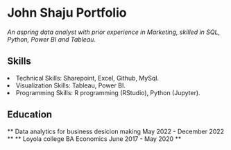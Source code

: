 # John Shaju Portfolio
  *An aspring data analyst with prior experience in Marketing, skilled in SQL, Python, Power BI and Tableau.*
 
## Skills
<li> Technical Skills: Sharepoint, Excel, Github, MySql. </li>
<li> Visualization Skills: Tableau, Power BI. </li>
<li> Programming Skills: R programming (RStudio), Python (Jupyter). </li>
 
## Education
** Data analytics for business desicion making May 2022 - December 2022 **
** Loyola college BA Economics  June 2017 - May 2020 **
 
 


